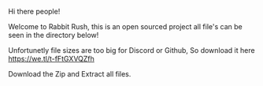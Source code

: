 Hi there people!

Welcome to Rabbit Rush, this is an open sourced project all file's can be seen in the directory below!

Unfortunetly file sizes are too big for Discord or Github, So download it here https://we.tl/t-fFtGXVQZfh 

Download the Zip and Extract all files.
